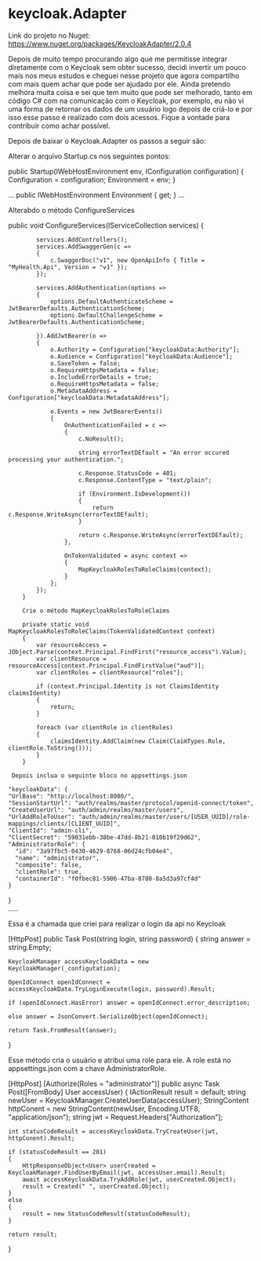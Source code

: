# keycloak.Adapter

Link do projeto no Nuget:
https://www.nuget.org/packages/KeycloakAdapter/2.0.4

Depois de muito tempo procurando algo que me permitisse integrar diretamente com o Keycloak sem obter sucesso, decidi invertir um pouco mais nos meus estudos e 
cheguei nesse projeto que agora compartilho com mais quem achar que pode ser ajudado por ele.
Ainda pretendo melhora muita coisa e sei que tem muito que pode ser melhorado, tanto em código C# com na comunicação com o Keycloak, por exemplo, eu não vi uma forma de retornar 
os dados de um usuário logo depois de criá-lo e por isso esse passo é realizado com dois acessos. 
Fique a vontade para contribuir como achar possível. 

Depois de baixar o Keycloak.Adapter os passos a seguir são:

Alterar o arquivo Startup.cs nos seguintes pontos:

 public Startup(IWebHostEnvironment env, IConfiguration configuration)
 {
    Configuration = configuration;
    Environment = env;
 }
 
 ...
 public IWebHostEnvironment Environment { get; }
 ...

Alterabdo o método ConfigureServices

public void ConfigureServices(IServiceCollection services)
        {

            services.AddControllers();
            services.AddSwaggerGen(c =>
            {
                c.SwaggerDoc("v1", new OpenApiInfo { Title = "MyHealth.Api", Version = "v1" });
            });

            services.AddAuthentication(options =>
            {
                options.DefaultAuthenticateScheme = JwtBearerDefaults.AuthenticationScheme;
                options.DefaultChallengeScheme = JwtBearerDefaults.AuthenticationScheme;

            }).AddJwtBearer(o =>
            {
                o.Authority = Configuration["keycloakData:Authority"];
                o.Audience = Configuration["keycloakData:Audience"];
                o.SaveToken = false;
                o.RequireHttpsMetadata = false;
                o.IncludeErrorDetails = true;
                o.RequireHttpsMetadata = false;
                o.MetadataAddress = Configuration["keycloakData:MetadataAddress"];

                o.Events = new JwtBearerEvents()
                {
                    OnAuthenticationFailed = c =>
                    {
                        c.NoResult();

                        string errorTextDEfault = "An error occured processing your authentication.";

                        c.Response.StatusCode = 401;
                        c.Response.ContentType = "text/plain";

                        if (Environment.IsDevelopment())
                        {
                            return c.Response.WriteAsync(errorTextDEfault);
                        }

                        return c.Response.WriteAsync(errorTextDEfault);
                    },

                    OnTokenValidated = async context =>
                    {
                        MapKeycloakRolesToRoleClaims(context);
                    }
                };
            });
        }
        
        Crie o método MapKeycloakRolesToRoleClaims
        
        private static void MapKeycloakRolesToRoleClaims(TokenValidatedContext context)
        {
            var resourceAccess = JObject.Parse(context.Principal.FindFirst("resource_access").Value);
            var clientResource = resourceAccess[context.Principal.FindFirstValue("aud")];
            var clientRoles = clientResource["roles"];

            if (context.Principal.Identity is not ClaimsIdentity claimsIdentity)
            {
                return;
            }

            foreach (var clientRole in clientRoles)
            {
                claimsIdentity.AddClaim(new Claim(ClaimTypes.Role, clientRole.ToString()));
            }
        }
        
     Depois inclua o seguinte bloco no appsettings.json
        
    "keycloakData": {
    "UrlBase": "http://localhost:8080/",
    "SessionStartUrl": "auth/realms/master/protocol/openid-connect/token",
    "CreateUserUrl": "auth/admin/realms/master/users",
    "UrlAddRoleToUser": "auth/admin/realms/master/users/[USER_UUID]/role-mappings/clients/[CLIENT_UUID]",
    "ClientId": "admin-cli",
    "ClientSecret": "59031ebb-38be-47dd-8b21-010b19f29d62",
    "AdministratorRole": {
      "id": "3a97fbc5-0430-4629-8768-06d24cfb04e4",
      "name": "administrator",
      "composite": false,
      "clientRole": true,
      "containerId": "f0fbec81-5906-47ba-8780-8a5d3a97cf4d"
    }
  }  
.....

Essa é a chamada que criei para realizar o login da api no Keycloak

[HttpPost]
public Task<string> Post(string login, string password)
{
    string answer = string.Empty;

    KeycloakManager accessKeycloakData = new KeycloakManager(_configutation);

    OpenIdConnect openIdConnect = accessKeycloakData.TryLoginExecute(login, password).Result;

    if (openIdConnect.HasError) answer = openIdConnect.error_description;

    else answer = JsonConvert.SerializeObject(openIdConnect);

    return Task.FromResult(answer);
}

Esse método cria o usuário e atribui uma role para ele.
A role está no appsettings.json com a chave AdministratorRole.

[HttpPost]
[Authorize(Roles = "administrator")]
public async Task<IActionResult> Post([FromBody] User accessUser)
{
    IActionResult result = default;
    string newUser = KeycloakManager.CreateUserData(accessUser);
    StringContent httpConent = new StringContent(newUser, Encoding.UTF8, "application/json");
    string jwt = Request.Headers["Authorization"];

    int statusCodeResult = accessKeycloakData.TryCreateUser(jwt, httpConent).Result;

    if (statusCodeResult == 201)
    {
        HttpResponseObject<User> userCreated = KeycloakManager.FindUserByEmail(jwt, accessUser.email).Result;
        await accessKeycloakData.TryAddRole(jwt, userCreated.Object);
        result = Created(" ", userCreated.Object);
    }
    else
    {
        result = new StatusCodeResult(statusCodeResult);
    }

    return result;
}
        
        


        
